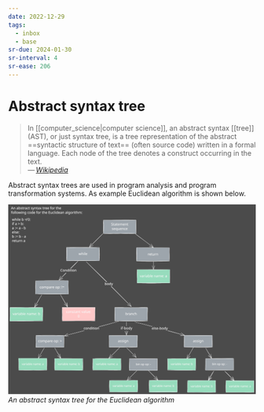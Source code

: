 ```yaml
---
date: 2022-12-29
tags:
  - inbox
  - base
sr-due: 2024-01-30
sr-interval: 4
sr-ease: 206
---
```

# Abstract syntax tree

> In [[computer_science|computer science]], an abstract syntax [[tree]] (AST),
> or just syntax tree, is a tree representation of the abstract ==syntactic
> structure of text== (often source code) written in a formal language. Each
> node of the tree denotes a construct occurring in the text.\
> — <cite>[Wikipedia](https://en.wikipedia.org/wiki/Abstract_syntax_tree)</cite>
<!--SR:!2024-01-26,1,230-->

Abstract syntax trees are used in program analysis and program
transformation systems. As example Euclidean algorithm is shown below.

![AST](img/AST.excalidraw.svg)
_An abstract syntax tree for the Euclidean algorithm_
